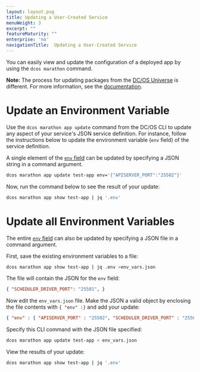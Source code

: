 ```yaml
---
layout: layout.pug
title: Updating a User-Created Service
menuWeight: 3
excerpt: ""
featureMaturity: ""
enterprise: 'no'
navigationTitle:  Updating a User-Created Service
---
```


<!-- This source repo for this topic is https://github.com/dcos/dcos-docs -->


You can easily view and update the configuration of a deployed app by using the `dcos marathon` command.

**Note:** The process for updating packages from the [DC/OS Universe](/1.9/gui/#-a-name-universe-a-universe) is different. For more information, see the [documentation](/1.9/deploying-services/config-universe-service/).

# Update an Environment Variable

Use the `dcos marathon app update` command from the DC/OS CLI to update any aspect of your service's JSON service definition. For instance, follow the instructions below to update the environment variable (`env` field) of the service definition.

A single element of the [`env` field][2] can be updated by specifying a JSON string in a command argument.

```bash
dcos marathon app update test-app env='{"APISERVER_PORT":"25502"}'
```

Now, run the command below to see the result of your update:

```bash
dcos marathon app show test-app | jq '.env'
```

# Update all Environment Variables

The entire [`env` field][1] can also be updated by specifying a JSON file in a command argument.

First, save the existing environment variables to a file:

```bash
dcos marathon app show test-app | jq .env >env_vars.json
```

The file will contain the JSON for the `env` field:

```json
{ "SCHEDULER_DRIVER_PORT": "25501", }
```

Now edit the `env_vars.json` file. Make the JSON a valid object by enclosing the file contents with `{ "env" :}` and add your update:

```json
{ "env" : { "APISERVER_PORT" : "25502", "SCHEDULER_DRIVER_PORT" : "25501" } }
```

Specify this CLI command with the JSON file specified:

```bash
dcos marathon app update test-app < env_vars.json
```

View the results of your update:

```bash
dcos marathon app show test-app | jq '.env'
```

 [1]: /1.9/cli/
 [2]: https://mesosphere.github.io/marathon/docs/task-environment-vars.html
